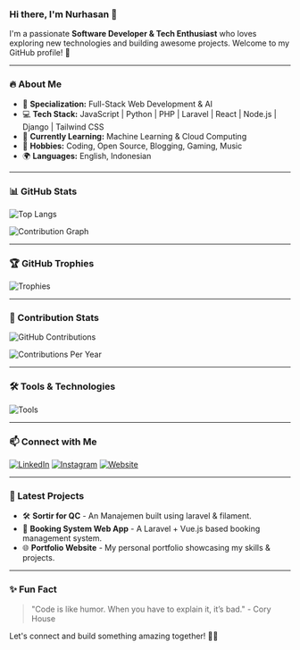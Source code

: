 ### Hi there, I'm Nurhasan 👋

I'm a passionate **Software Developer & Tech Enthusiast** who loves exploring new technologies and building awesome projects. Welcome to my GitHub profile! 🚀

---

### 🔥 About Me
- 🎯 **Specialization:** Full-Stack Web Development & AI
- 💻 **Tech Stack:** JavaScript | Python | PHP | Laravel | React | Node.js | Django | Tailwind CSS
- 🌱 **Currently Learning:** Machine Learning & Cloud Computing
- 🎨 **Hobbies:** Coding, Open Source, Blogging, Gaming, Music
- 🌍 **Languages:** English, Indonesian

---

### 📊 GitHub Stats


![Top Langs](https://github-readme-stats.vercel.app/api/top-langs/?username=Nurhasan12&layout=compact&theme=tokyonight)

![Contribution Graph](https://github-readme-activity-graph.vercel.app/graph?username=Nurhasan12&theme=github-dark)

---

### 🏆 GitHub Trophies
![Trophies](https://github-profile-trophy.vercel.app/?username=Nurhasan12&theme=onedark)

---

### 🚀 Contribution Stats
![GitHub Contributions](https://github-readme-streak-stats.herokuapp.com/?user=Nurhasan12&theme=tokyonight)

![Contributions Per Year](https://github-readme-stats.vercel.app/api?username=Nurhasan12&show_icons=true&include_all_commits=true&count_private=true&theme=tokyonight)

---

### 🛠 Tools & Technologies
![Tools](https://skillicons.dev/icons?i=html,css,js,react,vue,php,laravel,nodejs,mysql,mongodb,python,django,git,github,vscode,tailwind,docker)

---

### 📫 Connect with Me
[![LinkedIn](https://img.shields.io/badge/LinkedIn-%230077B5.svg?style=for-the-badge&logo=linkedin&logoColor=white)](https://www.linkedin.com/in/nurhasan)
[![Instagram](https://img.shields.io/badge/Instagram-%23E4405F.svg?style=for-the-badge&logo=instagram&logoColor=white)](https://instagram.com/nurhasan12_)
[![Website](https://img.shields.io/badge/Portfolio-%23000000.svg?style=for-the-badge&logo=firefox&logoColor=white)](https://nurhasan-portofolio)

---

### 🚀 Latest Projects
- 🛠 **Sortir for QC** - An Manajemen built using laravel & filament.
- 📱 **Booking System Web App** - A Laravel + Vue.js based booking management system.
- 🌐 **Portfolio Website** - My personal portfolio showcasing my skills & projects.

---

### ✨ Fun Fact
> "Code is like humor. When you have to explain it, it’s bad." - Cory House

Let's connect and build something amazing together! 🚀🔥

